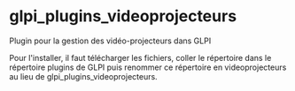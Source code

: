 # glpi_plugins_videoprojecteurs

Plugin pour la gestion des vidéo-projecteurs dans GLPI

Pour l'installer, il faut télécharger les fichiers, coller le répertoire dans le répertoire plugins de GLPI puis renommer ce répertoire en videoprojecteurs au lieu de glpi_plugins_videoprojecteurs. 
